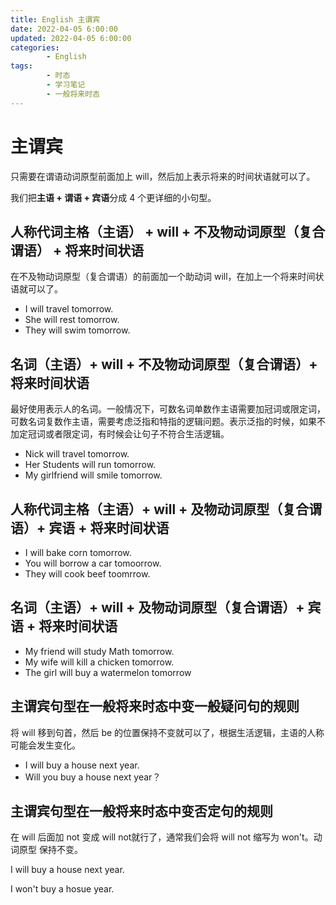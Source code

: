 ```yaml
---
title: English 主谓宾
date: 2022-04-05 6:00:00
updated: 2022-04-05 6:00:00
categories:
        - English
tags:
        - 时态
        - 学习笔记
        - 一般将来时态
---
```

# 主谓宾

只需要在谓语动词原型前面加上 will，然后加上表示将来的时间状语就可以了。

我们把**主语 + 谓语 + 宾语**分成 4 个更详细的小句型。

## 人称代词主格（主语） + will + 不及物动词原型（复合谓语） + 将来时间状语

在不及物动词原型（复合谓语）的前面加一个助动词 will，在加上一个将来时间状语就可以了。

- I will travel tomorrow.
- She will rest tomorrow.
- They will swim tomorrow.

## 名词（主语）+ will + 不及物动词原型（复合谓语）+ 将来时间状语

最好使用表示人的名词。一般情况下，可数名词单数作主语需要加冠词或限定词，可数名词复数作主语，需要考虑泛指和特指的逻辑问题。表示泛指的时候，如果不加定冠词或者限定词，有时候会让句子不符合生活逻辑。

- Nick  will travel tomorrow.
- Her Students will run tomorrow.
- My girlfriend will smile tomorrow.

## 人称代词主格（主语）+  will + 及物动词原型（复合谓语）+ 宾语 + 将来时间状语

- I will  bake corn tomorrow.
- You will borrow a car tomoorrow.
- They will cook beef toomrrow.

## 名词（主语）+ will + 及物动词原型（复合谓语）+ 宾语 + 将来时间状语

- My friend will study Math tomorrow.
- My wife will kill a chicken tomorrow.
- The girl will buy a watermelon tomorrow

## 主谓宾句型在一般将来时态中变一般疑问句的规则

将 will 移到句首，然后 be 的位置保持不变就可以了，根据生活逻辑，主语的人称可能会发生变化。

- I will buy a house next year.
- Will you buy a house next year？

## 主谓宾句型在一般将来时态中变否定句的规则

在 will 后面加 not 变成 will not就行了，通常我们会将 will not 缩写为 won't。动词原型 保持不变。

I will buy a house next year.

I won't buy a hosue year.

